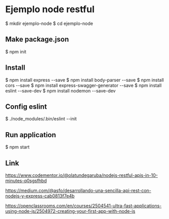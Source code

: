 # Ejemplo node restful

$ mkdir ejemplo-node
$ cd ejemplo-node

## Make package.json

$ npm init

## Install

$ npm install express --save
$ npm install body-parser --save
$ npm install cors --save
$ npm install express-swagger-generator --save
$ npm install eslint --save-dev
$ npm install nodemon --save-dev

## Config eslint

$ ./node_modules/.bin/eslint --init

## Run application

$ npm start

## Link

https://www.codementor.io/@olatundegaruba/nodejs-restful-apis-in-10-minutes-q0sgsfhbd

https://medium.com/@asfo/desarrollando-una-sencilla-api-rest-con-nodejs-y-express-cab0813f7e4b

https://openclassrooms.com/en/courses/2504541-ultra-fast-applications-using-node-js/2504972-creating-your-first-app-with-node-js
